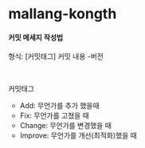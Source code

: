 # mallang-kongth

<h4 data-ke-size="size20"><b>커밋 메세지 작성법</b></h4>
<p data-ke-size="size16">형식: [커밋태그] 커밋 내용 -버전</p>
<p data-ke-size="size16">&nbsp;</p>
<p data-ke-size="size16">커밋태그</p>
<ul style="list-style-type: circle;" data-ke-list-type="circle">
<li>Add: 무언가를 추가 했을때</li>
<li>Fix: 무언가를 고쳤을 때</li>
<li>Change: 무언가를 변경했을 때</li>
<li>Improve: 무언가를 개선(최적화)했을 때</li>
</ul>

